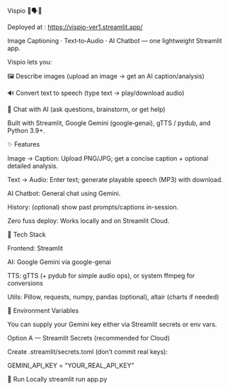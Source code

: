 Vispio 🎥🗣️🤖

Deployed at : https://vispio-ver1.streamlit.app/

Image Captioning · Text‑to‑Audio · AI Chatbot — one lightweight Streamlit app.

Vispio lets you:

🖼️ Describe images (upload an image → get an AI caption/analysis)

🔊 Convert text to speech (type text → play/download audio)

💬 Chat with AI (ask questions, brainstorm, or get help)

Built with Streamlit, Google Gemini (google‑genai), gTTS / pydub, and Python 3.9+.

✨ Features

Image → Caption: Upload PNG/JPG; get a concise caption + optional detailed analysis.

Text → Audio: Enter text; generate playable speech (MP3) with download.

AI Chatbot: General chat using Gemini.

History: (optional) show past prompts/captions in-session.

Zero fuss deploy: Works locally and on Streamlit Cloud.

🧱 Tech Stack

Frontend: Streamlit

AI: Google Gemini via google-genai

TTS: gTTS (+ pydub for simple audio ops), or system ffmpeg for conversions

Utils: Pillow, requests, numpy, pandas (optional), altair (charts if needed)

🔑 Environment Variables

You can supply your Gemini key either via Streamlit secrets or env vars.

Option A — Streamlit Secrets (recommended for Cloud)

Create .streamlit/secrets.toml (don’t commit real keys):

GEMINI_API_KEY = "YOUR_REAL_API_KEY"

🚀 Run Locally
streamlit run app.py
